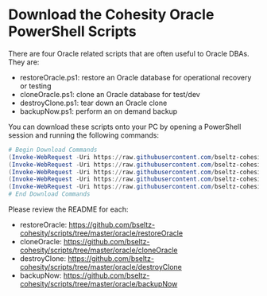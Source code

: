 # Download the Cohesity Oracle PowerShell Scripts

There are four Oracle related scripts that are often useful to Oracle DBAs. They are:

* restoreOracle.ps1: restore an Oracle database for operational recovery or testing
* cloneOracle.ps1: clone an Oracle database for test/dev
* destroyClone.ps1: tear down an Oracle clone
* backupNow.ps1: perform an on demand backup

You can download these scripts onto your PC by opening a PowerShell session and running the following commands:

```powershell
# Begin Download Commands
(Invoke-WebRequest -Uri https://raw.githubusercontent.com/bseltz-cohesity/scripts/master/powershell/cohesity-api/cohesity-api.ps1).content | Out-File cohesity-api.ps1; (Get-Content cohesity-api.ps1) | Set-Content cohesity-api.ps1
(Invoke-WebRequest -Uri https://raw.githubusercontent.com/bseltz-cohesity/scripts/master/oracle/restoreOracle/restoreOracle.ps1).content | Out-File restoreOracle.ps1; (Get-Content restoreOracle.ps1) | Set-Content restoreOracle.ps1
(Invoke-WebRequest -Uri https://raw.githubusercontent.com/bseltz-cohesity/scripts/master/oracle/cloneOracle/cloneOracle.ps1).content | Out-File cloneOracle.ps1; (Get-Content cloneOracle.ps1) | Set-Content cloneOracle.ps1
(Invoke-WebRequest -Uri https://raw.githubusercontent.com/bseltz-cohesity/scripts/master/oracle/destroyClone/destroyClone.ps1).content | Out-File destroyClone.ps1; (Get-Content destroyClone.ps1) | Set-Content destroyClone.ps1
(Invoke-WebRequest -Uri https://raw.githubusercontent.com/bseltz-cohesity/scripts/master/oracle/backupNow/backupNow.ps1).content | Out-File backupNow.ps1; (Get-Content backupNow.ps1) | Set-Content backupNow.ps1
# End Download Commands
```

Please review the README for each:

* restoreOracle: <https://github.com/bseltz-cohesity/scripts/tree/master/oracle/restoreOracle>
* cloneOracle: <https://github.com/bseltz-cohesity/scripts/tree/master/oracle/cloneOracle>
* destroyClone: <https://github.com/bseltz-cohesity/scripts/tree/master/oracle/destroyClone>
* backupNow: <https://github.com/bseltz-cohesity/scripts/tree/master/oracle/backupNow>
